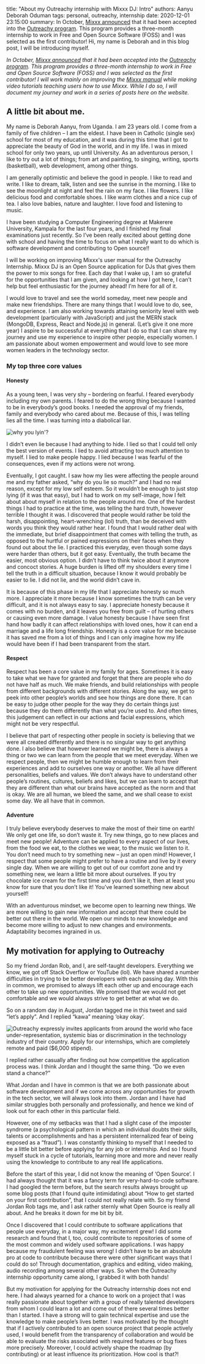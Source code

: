 title: "About my Outreachy internship with Mixxx DJ: Intro"
authors: Aanyu Deborah Oduman
tags: personal, outreachy, internship
date: 2020-12-01 23:15:00
summary: In October, [Mixxx announced]({filename}/news/2020-10-01-outreachy.md) that it had been accepted into the [Outreachy program](https://www.outreachy.org/outreachy-december-2020-internship-round/communities/mixxx-dj-software/). This program provides a three-month internship to work in Free and Open Source Software (FOSS) and I was selected as the first contributor! Hi, my name is Deborah and in this blog post, I will be introducing myself.

_In October, [Mixxx announced]({filename}/news/2020-10-01-outreachy.md) that it had been accepted into the [Outreachy program](https://www.outreachy.org/outreachy-december-2020-internship-round/communities/mixxx-dj-software/). This program provides a three-month internship to work in Free and Open Source Software (FOSS) and I was selected as the first contributor! I will work mainly on improving the [Mixxx manual](https://manual.mixxx.org/2.2/en/) while making video tutorials teaching users how to use Mixxx. While I do so, I will document my journey and work in a series of posts here on the website._

## A little bit about me.

My name is Deborah Aanyu, from Uganda.
I am 23 years old. I come from a family of five children – I am the eldest.
I have been in Catholic (single sex) school for most of my education, and it was during this time that I got to appreciate the beauty of God in the world, and in my life. I was in mixed school for only two years, up until University.
As an adventurous person, I like to try out a lot of things; from art and painting, to singing, writing, sports (basketball), web development, among other things.

I am generally optimistic and believe the good in people. I like to read and write.
I like to dream, talk, listen and see the sunrise in the morning.
I like to see the moonlight at night and feel the rain on my face.
I like flowers.
I like delicious food and comfortable shoes. I like warm clothes and a nice cup of tea.
I also love babies, nature and laughter. I love food and listening to music.

I have been studying a Computer Engineering degree at Makerere University, Kampala for the last four years, and I finished my final examinations just recently. So I’ve been really excited about getting done with school and  having the time to focus on what I really want to do which is software development and contributing to Open source!!

I will be working on improving Mixxx's user manual for the Outreachy Internship.
Mixxx DJ is an Open Source application for DJs that gives them the power to mix songs for free.
Each day that I wake up, I am so grateful for the opportunities that I am given, and looking at how I got here, I can’t help but feel enthusiastic for the journey ahead! I’m here for all of it.

I would love to travel and see the world someday, meet new people and make new friendships.
There are many things that I would love to do, see, and experience.
I am also working towards attaining seniority level with web development (particularly with JavaScript) and just the MERN stack (MongoDB, Express, React and Node.js) in general. (Let’s give it one more year)
I aspire to be successful at everything that I do so that I can share my journey and use my experience to inspire other people, especially women.
I am passionate about women empowerment and would love to see more women leaders in the technology sector.

### My top three core values
#### Honesty

As a young teen, I was very shy – bordering on fearful. I feared everybody including my own parents.
I feared to do the wrong thing because I wanted to be in everybody’s good books.
I needed the approval of my friends, family and everybody who cared about me.
Because of this, I was telling lies all the time. I was turning into a diabolical liar.

![why you lyin'?]({static}/images/news/giphy.gif)

I didn’t even lie because I had anything to hide. I lied so that I could tell only the best version of events.
I lied to avoid attracting too much attention to myself. I lied to make people happy.
I lied because I was fearful of the consequences, even if my actions were not wrong.

Eventually, I got caught. I saw how my lies were affecting the people around me and my father asked, “why do you lie so much?” and I had no real reason, except for my low self esteem.
So it wouldn’t be enough to just stop lying (if it was that easy), but I had to work on my self-image, how I felt about about myself in relation to the people around me. One of the hardest things I had to practice at the time, was telling the hard truth, however terrible I thought it was.
I discovered that people would rather be told the harsh, disappointing, heart-wrenching (lol) truth, than be deceived with words you think they would rather hear.
I found that I would rather deal with the immediate, but brief disappointment that comes with telling the truth, as opposed to the hurtful or pained expressions on their faces when they found out about the lie.
I practiced this everyday, even though some days were harder than others, but it got easy. Eventually, the truth became the easier, most obvious option.
I didn’t have to think twice about it anymore and concoct stories.
A huge burden is lifted off my shoulders every time I tell the truth in a difficult situation, because I know it would probably be easier to lie.
I did not lie, and the world didn’t cave in.

It is because of this phase in my life that I appreciate honesty so much more.
I appreciate it more because I know sometimes the truth can be very difficult, and it is not always easy to say. I appreciate honesty because it comes with no burden, and it leaves you free from guilt – of hurting others or causing even more damage.
I value honesty because I have seen first hand how badly it can affect relationships with loved ones, how it can end a marriage and a life long friendship.
Honesty is a core value for me because it has saved me from a lot of things and I can only imagine how my life would have been if I had been transparent from the start.

#### Respect

Respect has been a core value in my family for ages. Sometimes it is easy to take what we have for granted and forget that there are people who do not have half as much. We make friends, and build relationships with people from different backgrounds with different stories. Along the way, we get to peek into other people’s worlds and see how things are done there. It can be easy to judge other people for the way they do certain things just because they do them differently than what you’re used to. And often times, this judgement can reflect in our actions and facial expressions, which might not be very respectful.

I believe that part of respecting other people in society is believing that we were all created differently and there is no singular way to get anything done.
I also believe that however learned we might be, there is always a thing or two we can learn from the people that we meet everyday.
When we respect people, then we might be humble enough to learn from their experiences and add to ourselves one way or another.
We all have different personalities, beliefs and values. We don’t always have to understand other people’s routines, cultures, beliefs and likes, but we can learn to accept that they are different than what our brains have accepted as the norm and that is okay.
We are all human, we bleed the same, and we shall cease to exist some day. We all have that in common.

#### Adventure

I truly believe everybody deserves to make the most of their time on earth! We only get one life, so don’t waste it.
Try new things, go to new places and meet new people!
Adventure can be applied to every aspect of our lives, from the food we eat, to the clothes we wear, to the music we listen to it. You don’t need much to try something new – just an open mind!
However, I respect that some people might prefer to have a routine and live by it every single day. When we are willing to get out of our comfort zone and try something new, we learn a little bit more about ourselves.
If you try chocolate ice cream for the first time and you don’t like it, then at least you know for sure that you don’t like it! You’ve learned something new about yourself!

With an adventurous mindset, we become open to learning new things. We are more willing to gain new information and accept that there could be better out there in the world. We open our minds to new knowledge and become more willing to adjust to new changes and environments.
Adaptability becomes ingrained in us.

## My motivation for applying to Outreachy

So my friend Jordan Rob, and I, are self-taught developers.
Everything we know, we got off Stack Overflow or YouTube (lol).
We have shared a number difficulties in trying to be better developers with each passing day.
With this in common, we promised to always lift each other up and encourage each other to take up new opportunities. We promised that we would not get comfortable and we would always strive to get better at what we do.

So on a random day in August, Jordan tagged me in this tweet and said “let’s apply”. And I replied “kawa” meaning ‘okay okay’.

![Outreachy expressly invites applicants from around the world who face under-representation, systemic bias or discrimination in the technology industry of their country. Apply for our internships, which are completely remote and paid ($6,000 stipend).]({static}/images/news/outreachy_tweet.png)

I replied rather casually after finding out how competitive the application process was.
I think Jordan and I thought the same thing. “Do we even stand a chance?”

What Jordan and I have in common is that we are both passionate about software development and if we come across any opportunities for growth in the tech sector, we will always look into them.
Jordan and I have had similar struggles both personally and professionally, and hence we kind of look out for each other in this particular field.

However, one of my setbacks was that I had a slight case of the imposter syndrome (a psychological pattern in which an individual doubts their skills, talents or accomplishments and has a persistent internalized fear of being exposed as a “fraud”).
I was constantly thinking to myself that I needed to be a little bit better before applying for any job or internship.
And so I found myself stuck in a cycle of tutorials, learning more and more and never really using the knowledge to contribute to any real life applications.

Before the start of this year, I did not know the meaning of ‘Open Source’. I had always thought that it was a fancy term for very-hard-to-code software. I had googled the term before, but the search results always brought up some blog posts (that I found quite intimidating) about “How to get started on your first contribution”, that I could not really relate with. So my friend Jordan Rob tags me, and I ask rather sternly what Open Source is really all about. And he breaks it down for me bit by bit.

Once I discovered that I could contribute to software applications that people use everyday, in a major way, my excitement grew!
I did some research and found that I, too, could contribute to repositories of some of the most common and widely used software applications.
I was happy because my fraudulent feeling was wrong! I didn’t have to be an absolute pro at code to contribute because there were other significant ways that I could do so!
Through documentation, graphics and editing, video making, audio recording among several other ways. So when the Outreachy internship opportunity came along, I grabbed it with both hands!

But my motivation for applying for the Outreachy internship does not end here.
I had always yearned for a chance to work on a project that I was really passionate about together with a group of really talented developers from whom I could learn a lot and come out of there several times better than I started.
I have a strong will to gain technical expertise and use the knowledge to make people’s lives better.
I was motivated by the thought that if I actively contributed to an open source project that people actively used, I would benefit from the transparency of collaboration and would be able to evaluate the risks associated with required features or bug fixes more precisely.
Moreover, I could actively shape the roadmap (by contributing) or at least influence its prioritization. How cool is that?!
